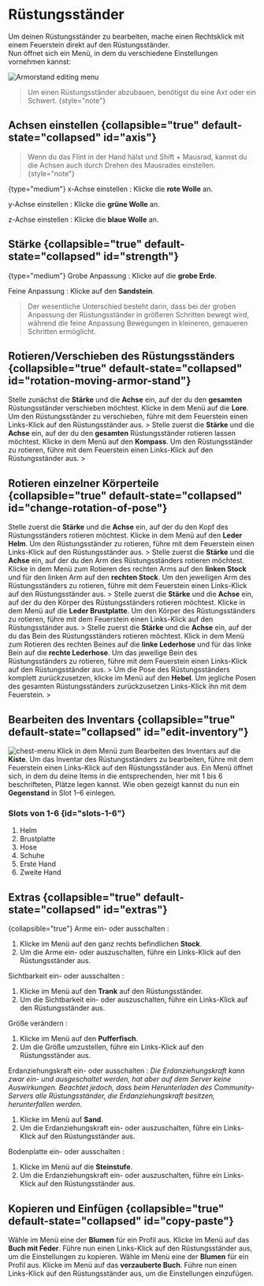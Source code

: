 <primary-label ref="survival-closed" />

# Rüstungsständer


Um deinen Rüstungsständer zu bearbeiten, mache einen <shortcut>Rechtsklick</shortcut> mit
einem <tooltip term="Flintstone">Feuerstein</tooltip> direkt auf den Rüstungsständer.
\
Nun öffnet sich ein Menü, in dem du verschiedene Einstellungen vornehmen kannst:

![Armorstand editing menu](armorstand-editing-menu.png)

> Um einen Rüstungsständer abzubauen, benötigst du eine Axt oder ein Schwert.
> {style="note"}

## Achsen einstellen {collapsible="true" default-state="collapsed" id="axis"}

> Wenn du das Flint in der Hand hälst und <shortcut>Shift + Mausrad</shortcut>, kannst du die Achsen auch durch Drehen
> des Mausrades einstellen.
> {style="note"}

{type="medium"}
x-Achse einstellen
: Klicke die <b>rote Wolle</b> an.

y-Achse einstellen
: Klicke die <b>grüne Wolle</b> an.

z-Achse einstellen
: Klicke die <b>blaue Wolle</b> an.

## Stärke {collapsible="true" default-state="collapsed" id="strength"}

{type="medium"}
Grobe Anpassung
: Klicke auf die <b>grobe Erde</b>.

Feine Anpassung
: Klicke auf den <b>Sandstein</b>.

> Der wesentliche Unterschied besteht darin, dass bei der groben Anpassung der Rüstungsständer in größeren Schritten
> bewegt wird, während die feine Anpassung Bewegungen in kleineren, genaueren Schritten ermöglicht.

## Rotieren/Verschieben des Rüstungsständers {collapsible="true" default-state="collapsed" id="rotation-moving-armor-stand"}

<procedure title="Verschieben">
<step>
Stelle zunächst die <b>Stärke</b> und die <b>Achse</b> ein, auf der du den <b>gesamten</b> Rüstungsständer verschieben 
möchtest.
</step>
<step>
Klicke in dem Menü auf die <b>Lore</b>.
</step>
<step>
Um den Rüstungsständer zu verschieben, führe mit dem <tooltip term="Flintstone">Feuerstein</tooltip> einen 
<shortcut>Links-Klick</shortcut> auf den Rüstungsständer aus.
</step>>
</procedure>
<procedure title="Rotieren">
<step>
Stelle zuerst die <b>Stärke</b> und die <b>Achse</b> ein, auf der du den <b>gesamten</b> Rüstungsständer rotieren 
lassen möchtest.
</step>
<step>
Klicke in dem Menü auf den <b>Kompass</b>.
</step>
<step>
Um den Rüstungsständer zu rotieren, führe mit dem <tooltip term="Flintstone">Feuerstein</tooltip> einen 
<shortcut>Links-Klick</shortcut> auf den Rüstungsständer aus.
</step>>
</procedure>

## Rotieren einzelner Körperteile {collapsible="true" default-state="collapsed" id="change-rotation-of-pose"}

<procedure title="Rotieren des Kopfes" collapsible="true" default-state="collapsed" id="rotation-of-head">
<step>
Stelle zuerst die <b>Stärke</b> und die <b>Achse</b> ein, auf der du den Kopf des Rüstungsständers rotieren möchtest.
</step>
<step>
Klicke in dem Menü auf den <b>Leder Helm</b>.
</step>
<step>
Um den Rüstungsständer zu rotieren, führe mit dem <tooltip term="Flintstone">Feuerstein</tooltip> einen 
<shortcut>Links-Klick</shortcut> auf den Rüstungsständer aus.
</step>>
</procedure>
<procedure title="Rotieren der Arme" collapsible="true" default-state="collapsed" id="rotation-of-arm">
<step>
Stelle zuerst die <b>Stärke</b> und die <b>Achse</b> ein, auf der du den Arm des Rüstungsständers rotieren möchtest.
</step>
<step>
Klicke in dem Menü zum Rotieren des rechten Arms auf den <b>linken Stock</b> und für den linken Arm auf den
<b>rechten Stock</b>.
</step>
<step>
Um den jeweiligen Arm des Rüstungsständers zu rotieren, führe mit dem <tooltip term="Flintstone">Feuerstein</tooltip>
einen <shortcut>Links-Klick</shortcut> auf den Rüstungsständer aus.   
</step>>
</procedure>
<procedure title="Rotieren des Körpers" collapsible="true" default-state="collapsed" id="rotation-of-body">
<step>
Stelle zuerst die <b>Stärke</b> und die <b>Achse</b> ein, auf der du den Körper des Rüstungsständers rotieren möchtest.
</step>
<step>
Klicke in dem Menü auf die <b>Leder Brustplatte</b>.
</step>
<step>
Um den Körper des Rüstungsständers zu rotieren, führe mit dem <tooltip term="Flintstone">Feuerstein</tooltip> einen 
<shortcut>Links-Klick</shortcut> auf den Rüstungsständer aus.   
</step>>
</procedure>
<procedure title="Rotieren der Beine" collapsible="true" default-state="collapsed" id="rotation-of-leg">
<step>
Stelle zuerst die <b>Stärke</b> und die <b>Achse</b> ein, auf der du das Bein des Rüstungsständers rotieren möchtest.
</step>
<step>
Klick in dem Menü zum Rotieren des rechten Beines auf die <b>linke Lederhose</b> und für das linke Bein auf die 
<b>rechte Lederhose</b>.
</step>
<step>
Um das jeweilige Bein des Rüstungsständers zu rotieren, führe mit dem <tooltip term="Flintstone">Feuerstein</tooltip>
einen <shortcut>Links-Klick</shortcut> auf den Rüstungsständer aus.   
</step>>
</procedure>
<procedure title="Zurücksetzen der gesamten Pose" collapsible="true" default-state="collapsed" id="resetting-pose">
<step>
Um die Pose des Rüstungsständers komplett zurückzusetzen, klicke im Menü auf den <b>Hebel</b>.
</step>
<step>
Um jegliche Posen des gesamten Rüstungsständers zurückzusetzen <shortcut>Links-Klick</shortcut> ihn mit dem 
<tooltip term="Flintstone">Feuerstein</tooltip>.   
</step>>
</procedure>

## Bearbeiten des Inventars {collapsible="true" default-state="collapsed" id="edit-inventory"}

<procedure>
<img src="armorstand-inventory-menu.png" alt="chest-menu"/>
<step>
Klick in dem Menü zum Bearbeiten des Inventars auf die <b>Kiste</b>.
</step>
<step>
Um das Inventar des Rüstungsständers zu bearbeiten, führe mit dem <tooltip term="Flintstone">Feuerstein</tooltip> einen 
<shortcut>Links-Klick</shortcut> auf den Rüstungsständer aus.   
</step>
<step>
Ein Menü öffnet sich, in dem du deine Items in die entsprechenden, hier mit 1 bis 6 beschrifteten, Plätze legen kannst.
</step>
<step>
Wie oben gezeigt kannst du nun ein <b>Gegenstand</b> in Slot 1–6 einlegen.
</step>
</procedure>

### Slots von 1-6 {id="slots-1-6"}

1. Helm
2. Brustplatte
3. Hose
4. Schuhe
5. Erste Hand
6. Zweite Hand

## Extras {collapsible="true" default-state="collapsed" id="extras"}

{collapsible="true"}
Arme ein- oder ausschalten
: 
1. Klicke im Menü auf den ganz rechts befindlichen **Stock**.
2. Um die Arme ein- oder auszuschalten, führe ein <shortcut>Links-Klick</shortcut> auf den Rüstungsständer aus.

Sichtbarkeit ein- oder ausschalten
:
1. Klicke im Menü auf den **Trank** auf den Rüstungsständer.
2. Um die Sichtbarkeit ein- oder auszuschalten, führe ein <shortcut>Links-Klick</shortcut> auf den Rüstungsständer
   aus.

Größe verändern
:
1. Klicke im Menü auf den **Pufferfisch**.
2. Um die Größe umzustellen, führe ein <shortcut>Links-Klick</shortcut> auf den Rüstungsständer aus.

Erdanziehungskraft ein- oder ausschalten
:
_Die Erdanziehungskraft kann zwar ein- und ausgeschaltet werden, hat aber auf dem Server keine
Auswirkungen. Beachtet jedoch, dass beim Herunterladen des Community-Servers alle Rüstungsständer, die
Erdanziehungskraft besitzen, herunterfallen werden._
1. Klicke im Menü auf **Sand**.
2. Um die Erdanziehungskraft ein- oder auszuschalten, führe ein <shortcut>Links-Klick</shortcut> auf den
   Rüstungsständer aus.

Bodenplatte ein- oder ausschalten
:
1. Klicke im Menü auf die **Steinstufe**.
2. Um die Erdanziehungskraft ein- oder auszuschalten, führe ein <shortcut>Links-Klick</shortcut> auf den
   Rüstungsständer aus.

## Kopieren und Einfügen {collapsible="true" default-state="collapsed" id="copy-paste"}

<procedure title="Kopieren" collapsible="true" default-state="collapsed">
<step>
Wähle im Menü eine der <b>Blumen</b> für ein Profil aus.
</step>
<step>
Klicke im Menü auf das <b>Buch mit Feder</b>.
</step>
<step>
Führe nun einen <shortcut>Links-Klick</shortcut> auf den Rüstungsständer aus, um die Einstellungen zu kopieren.
</step>
</procedure>
<procedure title="Einfügen" collapsible="true" default-state="collapsed">
<step>
Wähle im Menü eine der <b>Blumen</b> für ein Profil aus.
</step>
<step>
Klicke im Menü auf das <b>verzauberte Buch</b>.
</step>
<step>
Führe nun einen <shortcut>Links-Klick</shortcut> auf den Rüstungsständer aus, um die Einstellungen einzufügen.
</step>
</procedure>
